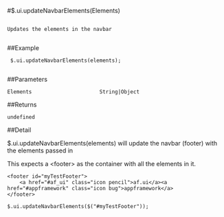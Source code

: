 #$.ui.updateNavbarElements(Elements)

```

Updates the elements in the navbar
 
```

##Example

```
 $.ui.updateNavbarElements(elements);
 
```


##Parameters

```
Elements                      String|Object

```

##Returns

```
undefined
```

##Detail

$.ui.updateNavbarElements(elements) will update the navbar (footer) with the elements passed in

This expects a &lt;footer> as the container with all the elements in it.

```
<footer id="myTestFooter">
    <a href="#af_ui" class="icon pencil">af.ui</a><a href="#appframework" class="icon bug">appframework</a>
</footer>
```

```
$.ui.updateNavbarElements($("#myTestFooter"));
```
